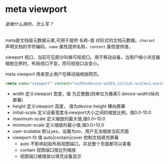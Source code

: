 # meta viewport 

###### 是做什么用的，怎么写？

meta是文档级元数据元素,可用于提供 名称-值 对形式的文档元数据。`charset ` 声明文档的字符编码，`name` 属性提供名称，`content` 属性提供值，

viewport 视口，当前可见部分叫做可视视口。用于移动设备，当用户缩小浏览器缩放比例时，布局视口不变，而可视视口会变小。

meta viewport 用来禁止用户在移动端缩放网页。

```html
<meta name="viewport" content="width=device-width,initial-scale=1,minimum-scale=1,maximum-scale=1,user-scalable=no,viewport-fit=cover">
```

- width 定义viewport 宽度，值 为正整数(则单位为像素)| device-width(纵向屏幕)
- height 定义viewport 高度， 值为device-height 横向屏幕
- initial-scale 定义设备宽度与viewport大小之间的缩放比例，值0.0-10.0
- maximum-scale 定义缩放的最大值,值0.0=10.0
- minimum-scale 定义缩放的最小值,值0.0=10.0
- user-scalable 默认yes，设置为no，用户无法缩放当前页面
- viewport-fit 值 auto|contain|cover 控制文档填充屏幕
  - auto 不影响初始布局视图端口，并且整个页面都可以查看
  - contain 视图端口按比列缩放
  - 视图端口被缩放以填充设备显示

